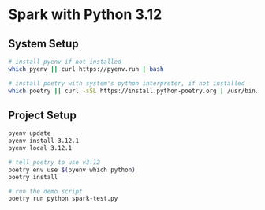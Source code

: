 # Spark with Python 3.12

## System Setup

```bash
# install pyenv if not installed
which pyenv || curl https://pyenv.run | bash

# install poetry with system's python interpreter, if not installed
which poetry || curl -sSL https://install.python-poetry.org | /usr/bin/python
```

## Project Setup

```bash
pyenv update
pyenv install 3.12.1
pyenv local 3.12.1

# tell poetry to use v3.12
poetry env use $(pyenv which python)
poetry install

# run the demo script
poetry run python spark-test.py
```
